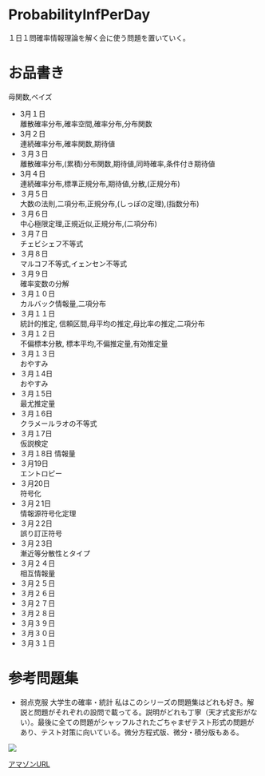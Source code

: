 # ProbabilityInfPerDay
１日１問確率情報理論を解く会に使う問題を置いていく。

# お品書き
母関数,ベイズ

+ 3月１日  
離散確率分布,確率空間,確率分布,分布関数
+ 3月２日  
連続確率分布,確率関数,期待値
+ ３月３日  
離散確率分布,(累積)分布関数,期待値,同時確率,条件付き期待値
+ 3月４日  
連続確率分布,標準正規分布,期待値,分散,(正規分布)
+ ３月５日  
大数の法則,二項分布,正規分布,(しっぽの定理),(指数分布)
+ ３月６日  
中心極限定理,正規近似,正規分布,(二項分布)
+ ３月７日  
チェビシェフ不等式
+ ３月８日  
マルコフ不等式,イェンセン不等式
+ ３月９日  
確率変数の分解
+ ３月１０日  
カルバック情報量,二項分布
+ ３月１１日  
統計的推定, 信頼区間,母平均の推定,母比率の推定,二項分布
+ ３月１２日  
不偏標本分散, 標本平均,不偏推定量,有効推定量 
+ ３月１３日  
おやすみ
+ ３月１4日  
おやすみ
+ ３月１5日  
最尤推定量
+ ３月１6日  
クラメールラオの不等式
+ ３月１7日  
仮説検定
+ ３月１8日
情報量
+ ３月19日  
エントロピー
+ ３月20日  
符号化
+ ３月２1日  
情報源符号化定理
+ ３月２2日  
誤り訂正符号
+ ３月２3日  
漸近等分散性とタイプ
+ ３月２４日  
相互情報量
+ ３月２５日  
+ ３月２６日  
+ ３月２７日  
+ ３月２８日 
+ ３月３９日  
+ ３月３０日   
+ ３月３１日  

# 参考問題集
+ 弱点克服 大学生の確率・統計
私はこのシリーズの問題集はどれも好き。解説と問題がそれぞれの設問で載ってる。説明がどれも丁寧（天才式変形がない）。最後に全ての問題がシャッフルされたごちゃまぜテスト形式の問題があり、テスト対策に向いている。微分方程式版、微分・積分版もある。

![](https://images-na.ssl-images-amazon.com/images/I/419NRKNAgJL._SX51_BO1,204,20,200_.jpg)

[アマゾンURL](https://www.amazon.co.jp/%E5%BC%B1%E7%82%B9%E5%85%8B%E6%9C%8D%E5%A4%A7%E5%AD%A6%E7%94%9F%E3%81%AE%E7%A2%BA%E7%8E%87%E3%83%BB%E7%B5%B1%E8%A8%88-%E8%97%A4%E7%94%B0-%E5%B2%B3%E5%BD%A6/dp/4489020694)
